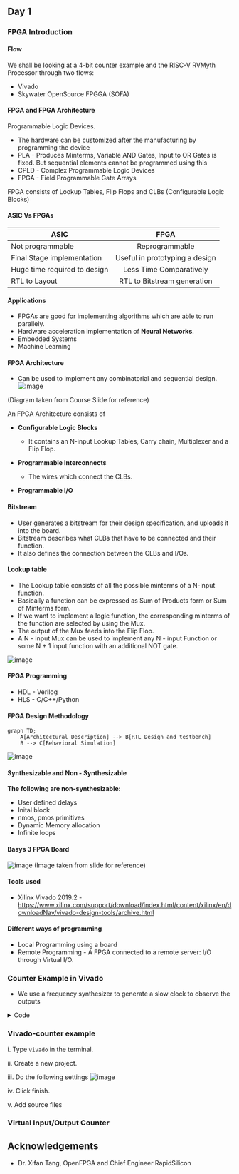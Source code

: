 
## Day 1

### FPGA Introduction

#### Flow

 We shall be looking at a 4-bit counter example and the RISC-V RVMyth Processor through two flows:
- Vivado
- Skywater OpenSource FPGGA (SOFA)

#### FPGA and FPGA Architecture

Programmable Logic Devices.
- The hardware can be customized after the manufacturing by programming the device
- PLA - Produces Minterms, Variable AND Gates, Input to OR Gates is fixed. But sequential elements cannot be programmed using this
- CPLD - Complex Programmable Logic Devices
- FPGA - Field Programmable Gate Arrays

FPGA consists of Lookup Tables, Flip Flops and CLBs (Configurable Logic Blocks)
#### ASIC Vs FPGAs

| ASIC                          | FPGA           |
| ---------------------         |:-------------: |
| Not programmable              | Reprogrammable |
| Final Stage implementation    | Useful in prototyping a design|  
| Huge time required to design  | Less Time Comparatively      |
| RTL to Layout                 | RTL to Bitstream generation |

#### Applications
- FPGAs are good for implementing algorithms which are able to run parallely.
- Hardware acceleration implementation of **Neural Networks**.
- Embedded Systems
- Machine Learning

#### FPGA Architecture

- Can be used to implement any combinatorial and sequential design.
![image](https://user-images.githubusercontent.com/66086031/171312512-8e650388-62ec-40c5-9e9d-f9fd99baa14f.png)

(Diagram taken from Course Slide for reference)

An FPGA Architecture consists of

- **Configurable Logic Blocks** 
	* It contains an N-input Lookup Tables, Carry chain, Multiplexer and a Flip Flop. 

- **Programmable Interconnects**
	* The wires which connect the CLBs.
	
- **Programmable I/O**

#### Bitstream

- User generates a bitstream for their design specification, and uploads it into the board.
- Bitstream describes what CLBs that have to be connected and their function.
- It also defines the connection between the CLBs and I/Os.

#### Lookup table

- The Lookup table consists of all the possible minterms of a N-input function.
- Basically a function can be expressed as Sum of Products form or Sum of Minterms form.
- If we want to implement a logic function, the corresponding minterms of the function are selected by using the Mux.
- The output of the Mux feeds into the Flip Flop.
- A N - input Mux can be used to implement any N - input Function or some N + 1 input function with an additional NOT gate.

![image](https://user-images.githubusercontent.com/66086031/171421974-95cb4404-285a-4fcf-87a7-1e1e86fa5db9.png)

#### FPGA Programming

- HDL - Verilog
- HLS - C/C++/Python

#### FPGA Design Methodology

```mermaid
graph TD;
	A[Architectural Description] --> B[RTL Design and testbench]
	B --> C[Behavioral Simulation]
```

![image](https://user-images.githubusercontent.com/66086031/171422258-df96f7d1-5377-49af-ae48-7eba5c7922ce.png)

#### Synthesizable and Non - Synthesizable

**The following are non-synthesizable:**
- User defined delays
- Inital block
- nmos, pmos primitives
- Dynamic Memory allocation
- Infinite loops

#### Basys 3 FPGA Board

![image](https://user-images.githubusercontent.com/66086031/171423298-d47564ea-52dd-4e3a-b77a-1f218a44c157.png)
(Image taken from slide for reference)

#### Tools used

- Xilinx Vivado 2019.2 - https://www.xilinx.com/support/download/index.html/content/xilinx/en/downloadNav/vivado-design-tools/archive.html

#### Different ways of programming

- Local Programming using a board 
- Remote Programming - A FPGA connected to a remote server: I/O through Virtual I/O.

### Counter Example in Vivado

- We use a frequency synthesizer to generate a slow clock to observe the outputs

<details>
	<summary> Code </summary>
		
module counter(clk,reset,count);
input clk,reset;
output reg [3:0] count = 4'b0000;
reg [25:0] count_reg;
reg clk_div = 1'b0;

always @ (posedge clk)
begin
if (reset)
    begin
        clk_div <= 1'b0;
        count_reg <= 26'd0;
     end
else
    begin
        count_reg <= count_reg + 1;
        if (count_reg == 26'h3ffffff) // for synthesis
    //   if (count_reg == 26'd12) // for simulation
        begin
            clk_div <= ~ clk_div;
            count_reg <= 26'd0;
        end
    end
 end
  
	 always @ (posedge clk_div) begin
		 if (reset)
		 begin
		    count <= 4'b0000;
		 end
		 else
		 begin
		    count <= count + 1'b1;
		 end
	 end
endmodule			    
	
</details>
			    
			    
### Vivado-counter example

i. Type ```vivado``` in the terminal.
	
ii. Create a new project.

iii. Do the following settings
![image](https://user-images.githubusercontent.com/66086031/171430681-824be24d-7f03-4c07-82f8-d7fe3da126c9.png)
	
iv. Click finish.

v. Add source files



	

			    

### Virtual Input/Output Counter


## Acknowledgements

- Dr. Xifan Tang, OpenFPGA and Chief Engineer RapidSilicon



